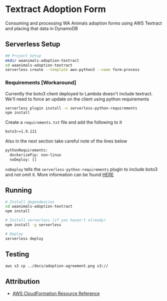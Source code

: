 # Textract Adoption Form

Consuming and processing WA Animals adoption forms using AWS Textract and placing that data in DynamoDB

## Serverless Setup

```bash
## Project Setup
mkdir waanimals-adoption-textract
cd waanimals-adoption-textract
serverless create --template aws-python3 --name form-process
```

### Requirements [Workaround]

Currently the boto3 client deployed to Lambda doesn't include textract. We'll need to force an update on the client using python requirements

```bash
serverless plugin install -n serverless-python-requirements
npm install
```

Create a `requirements.txt` file and add the following to it

```bash
boto3>=1.9.111
```

Also in the next section take careful note of the lines below

```bash
pythonRequirements:
  dockerizePip: non-linux
  noDeploy: []
```

`noDeploy` tells the `serverless-python-requirements` plugin to include boto3 and not omit it. More information can be found [HERE](https://github.com/UnitedIncome/serverless-python-requirements#omitting-packages)

## Running

```bash
# Install dependencies
cd waanimals-adoption-textract
npm install

# Install serverless (if you haven't already)
npm install -g serverless

# Deploy
serverless deploy
```

## Testing

```bash
aws s3 cp ../docs/adoption-agreement.png s3://
```

## Attribution

* [AWS CloudFormation Resource Reference](https://serverless.com/framework/docs/providers/aws/guide/resources/#aws-cloudformation-resource-reference)